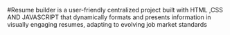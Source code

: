 #Resume builder is a user-friendly centralized project built with HTML ,CSS AND JAVASCRIPT that dynamically formats and presents information in visually engaging resumes, adapting to evolving job market standards
